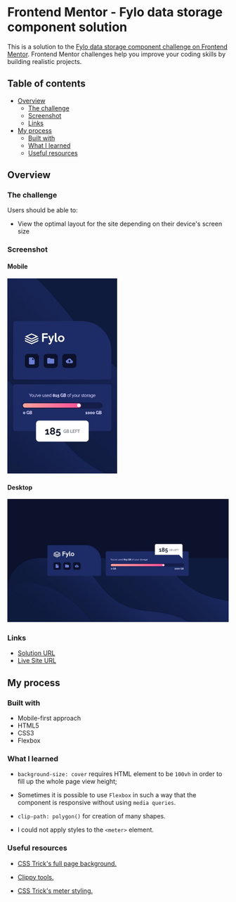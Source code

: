 # Frontend Mentor - Fylo data storage component solution

This is a solution to the [Fylo data storage component challenge on Frontend Mentor](https://www.frontendmentor.io/challenges/fylo-data-storage-component-1dZPRbV5n). Frontend Mentor challenges help you improve your coding skills by building realistic projects.

## Table of contents

- [Overview](#overview)
  - [The challenge](#the-challenge)
  - [Screenshot](#screenshot)
  - [Links](#links)
- [My process](#my-process)
  - [Built with](#built-with)
  - [What I learned](#what-i-learned)
  - [Useful resources](#useful-resources)

## Overview

### The challenge

Users should be able to:

- View the optimal layout for the site depending on their device's screen size

### Screenshot

#### Mobile

<img src="./screenshots/mobile.jpeg" width="250" alt="Screenshot of my solution for mobile devices">

#### Desktop

![Screenshot of my solution for desktop devices](./screenshots/desktop.jpeg)

### Links

- [Solution URL](https://your-solution-url.com)
- [Live Site URL](https://your-live-site-url.com)

## My process

### Built with

- Mobile-first approach
- HTML5
- CSS3
- Flexbox

### What I learned

- `background-size: cover` requires HTML element to be `100vh` in order to fill up the whole page view height;

- Sometimes it is possible to use `Flexbox` in such a way that the component is responsive without using `media queries`.

- `clip-path: polygon()` for creation of many shapes.

- I could not apply styles to the `<meter>` element.

### Useful resources

- [CSS Trick's full page background.](https://css-tricks.com/perfect-full-page-background-image/#aa-css-only-technique-2)

- [Clippy tools.](https://bennettfeely.com/clippy/)

- [CSS Trick's meter styling.](https://css-tricks.com/html5-meter-element/)
